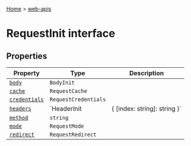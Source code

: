 <!-- docId=web-apis.requestinit -->

[Home](./index.md) &gt; [web-apis](./web-apis.md)

# RequestInit interface


## Properties

|  Property | Type | Description |
|  --- | --- | --- |
|  [`body`](./web-apis.requestinit.body.md) | `BodyInit` |  |
|  [`cache`](./web-apis.requestinit.cache.md) | `RequestCache` |  |
|  [`credentials`](./web-apis.requestinit.credentials.md) | `RequestCredentials` |  |
|  [`headers`](./web-apis.requestinit.headers.md) | `HeaderInit|{ [index: string]: string }` |  |
|  [`method`](./web-apis.requestinit.method.md) | `string` |  |
|  [`mode`](./web-apis.requestinit.mode.md) | `RequestMode` |  |
|  [`redirect`](./web-apis.requestinit.redirect.md) | `RequestRedirect` |  |


